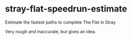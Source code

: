 # stray-flat-speedrun-estimate
Estimate the fastest paths to complete The Flat in Stray

Very rough and inaccurate, but gives an idea.